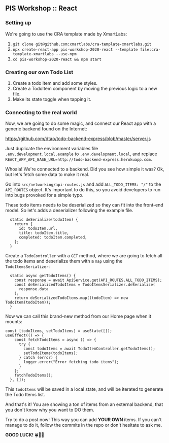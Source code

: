 ## PIS Workshop :: React

### Setting up

We're going to use the CRA template made by XmartLabs:

1. `git clone git@github.com:xmartlabs/cra-template-xmartlabs.git`
2. `npx create-react-app pis-workshop-2020-react --template file:cra-template-xmartlabs --use-npm`
3. `cd pis-workshop-2020-react && npm start`

### Creating our own Todo List

1. Create a todo item and add some styles.
2. Create a TodoItem component by moving the previous logic to a new file.
3. Make its state toggle when tapping it.

### Connecting to the real world

Now, we are going to do some magic, and connect our React app with a generic backend found on the Internet:

https://github.com/dtao/todo-backend-express/blob/master/server.js

Just duplicate the environment variables file `.env.development.local.example` to `.env.development.local`, and replace `REACT_APP_API_BASE_URL=http://todo-backend-express.herokuapp.com`.

Whoala! We're connected to a backend.
Did you see how simple it was? Ok, but let's fetch some data to make it real.

Go into `src/networking/api-routes.js` and add `ALL_TODO_ITEMS: "/"` to the `API_ROUTES` object. It's important to do this, so you avoid developers to run into bugs provoked for a simple typo.

These todo items needs to be deserialized so they can fit into the front-end model. So let's adds a deserializer following the example file.

```
  static deSerialize(todoItem) {
    return {
      id: todoItem.url,
      title: todoItem.title,
      completed: todoItem.completed,
    };
  }
```

Create a `TodoController` with a `GET` method, where we are going to fetch all the todo items and deserialize them with a `map` using the `TodoItemsSerializer`:

```
  static async getTodoItems() {
    const response = await ApiService.get(API_ROUTES.ALL_TODO_ITEMS);
    const deSerializedTodoItems = TodoItemsSerializer.deSerialize(
      response.data
    );
    return deSerializedTodoItems.map((todoItem) => new TodoItem(todoItem));
  }
```

Now we can call this brand-new method from our Home page when it mounts:

```
const [todoItems, setTodoItems] = useState([]);
useEffect(() => {
    const fetchTodoItems = async () => {
      try {
        const todoItems = await TodoItemController.getTodoItems();
        setTodoItems(todoItems);
      } catch (error) {
        logger.error("Error fetching todo items");
      }
    };
    fetchTodoItems();
  }, []);
```

This `todoItems` will be saved in a local state, and will be iterated to generate the Todo Items list.

And that's it! You are showing a ton of items from an external backend, that you don't know why you want to DO them.

Try to do a post now! This way you can add **YOUR OWN** items. If you can't manage to do it, follow the commits in the repo or don't hesitate to ask me.

**GOOD LUCK!** 🍀💪🏼
